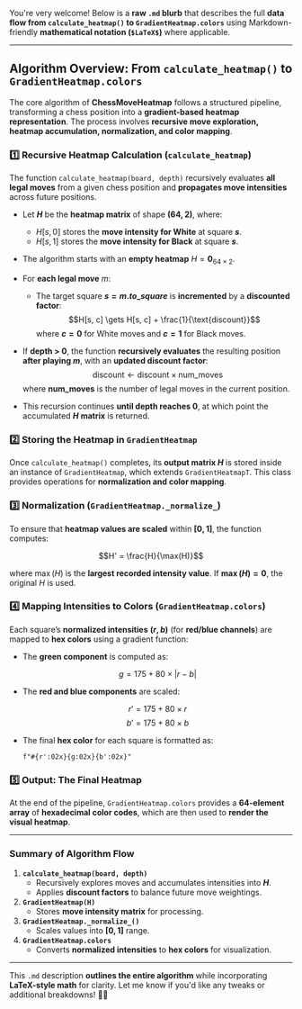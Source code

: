 You're very welcome! Below is a **raw `.md` blurb** that describes the full **data flow from `calculate_heatmap()`
to `GradientHeatmap.colors`** using Markdown-friendly **mathematical notation (`$LaTeX$`)** where applicable.

---

## **Algorithm Overview: From `calculate_heatmap()` to `GradientHeatmap.colors`**

The core algorithm of **ChessMoveHeatmap** follows a structured pipeline, transforming a chess position into a
**gradient-based heatmap representation**. The process involves
**recursive move exploration, heatmap accumulation, normalization, and color mapping**.

### **1️⃣ Recursive Heatmap Calculation (`calculate_heatmap`)**

The function `calculate_heatmap(board, depth)` recursively evaluates **all legal moves** from a given chess position
and **propagates move intensities** across future positions.

- Let **$H$** be the **heatmap matrix** of shape **$(64, 2)$**, where:
    - $H[s, 0]$ stores the **move intensity for White** at square **$s$**.
    - $H[s, 1]$ stores the **move intensity for Black** at square **$s$**.

- The algorithm starts with an **empty heatmap** $H = \mathbf{0}_{64 \times 2}$.
- For **each legal move** $m$:
    - The target square **$s = m.to\_square$** is **incremented** by a **discounted factor**:
      $$H[s, c] \gets H[s, c] + \frac{1}{\text{discount}}$$
      where **$c = 0$** for White moves and **$c = 1$** for Black moves.

- If **depth > 0**, the function **recursively evaluates** the resulting position **after playing $m$**, with an
  **updated discount factor**:
  $$\text{discount} \gets \text{discount} \times \text{num_moves}$$
  where **num_moves** is the number of legal moves in the current position.

- This recursion continues **until depth reaches 0**, at which point the accumulated **$H$ matrix** is returned.

### **2️⃣ Storing the Heatmap in `GradientHeatmap`**

Once `calculate_heatmap()` completes, its **output matrix $H$** is stored inside an instance of `GradientHeatmap`, which
extends `GradientHeatmapT`. This class provides operations for **normalization and color mapping**.

### **3️⃣ Normalization (`GradientHeatmap._normalize_`)**

To ensure that **heatmap values are scaled** within **$[0,1]$**, the function computes:

$$H' = \frac{H}{\max(H)}$$

where $\max(H)$ is the **largest recorded intensity value**. If **$\max(H) = 0$**, the original $H$ is used.

### **4️⃣ Mapping Intensities to Colors (`GradientHeatmap.colors`)**

Each square’s **normalized intensities** **$(r, b)$** (for **red/blue channels**) are mapped to **hex colors** using a
gradient function:

- The **green component** is computed as:

  $$g = 175 + 80 \times |r - b|$$

- The **red and blue components** are scaled:

  $$r' = 175 + 80 \times r$$
  $$b' = 175 + 80 \times b$$

- The final **hex color** for each square is formatted as:

  ```
  f"#{r':02x}{g:02x}{b':02x}"
  ```

### **5️⃣ Output: The Final Heatmap**

At the end of the pipeline, `GradientHeatmap.colors` provides a **64-element array** of **hexadecimal color codes**,
which are then used to **render the visual heatmap**.

---

### **Summary of Algorithm Flow**

1. **`calculate_heatmap(board, depth)`**
    - Recursively explores moves and accumulates intensities into **$H$**.
    - Applies **discount factors** to balance future move weightings.
2. **`GradientHeatmap(H)`**
    - Stores **move intensity matrix** for processing.
3. **`GradientHeatmap._normalize_()`**
    - Scales values into **$[0,1]$** range.
4. **`GradientHeatmap.colors`**
    - Converts **normalized intensities** to **hex colors** for visualization.

---

This `.md` description **outlines the entire algorithm** while incorporating **LaTeX-style math** for clarity. Let me
know if you'd like any tweaks or additional breakdowns! 🚀🔥